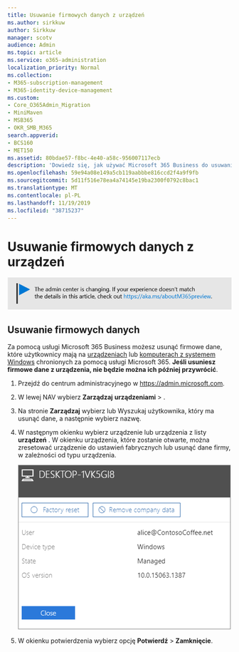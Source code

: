 ```yaml
---
title: Usuwanie firmowych danych z urządzeń
ms.author: sirkkuw
author: Sirkkuw
manager: scotv
audience: Admin
ms.topic: article
ms.service: o365-administration
localization_priority: Normal
ms.collection:
- M365-subscription-management
- M365-identity-device-management
ms.custom:
- Core_O365Admin_Migration
- MiniMaven
- MSB365
- OKR_SMB_M365
search.appverid:
- BCS160
- MET150
ms.assetid: 80bdae57-f8bc-4e40-a58c-956007117ecb
description: 'Dowiedz się, jak używać Microsoft 365 Business do usuwania danych firmowych z urządzeń użytkowników lub komputerów z systemem Windows. '
ms.openlocfilehash: 59e94a08e149a5cb119aabbbe816ccd2f4a9f9fb
ms.sourcegitcommit: 5d11f516e78ea4a74145e19ba2300f0792c8bac1
ms.translationtype: MT
ms.contentlocale: pl-PL
ms.lasthandoff: 11/19/2019
ms.locfileid: "38715237"
---
```

# <a name="remove-company-data-from-devices"></a>Usuwanie firmowych danych z urządzeń

[![Etykieta informująca, że centrum administracyjne zmienia się, a więcej informacji na ten temat możesz znaleźć w witrynie aka.ms/aboutM365preview.](media/m365admincenterchanging.png)](https://docs.microsoft.com/office365/admin/microsoft-365-admin-center-preview)

## <a name="remove-company-data"></a>Usuwanie firmowych danych

Za pomocą usługi Microsoft 365 Business możesz usunąć firmowe dane, które użytkownicy mają na [urządzeniach](app-protection-settings-for-android-and-ios.md) lub [komputerach z systemem Windows](protection-settings-for-windows-10-devices.md) chronionych za pomocą usługi Microsoft 365. **Jeśli usuniesz firmowe dane z urządzenia, nie będzie można ich później przywrócić**. 
  
1. Przejdź do centrum administracyjnego w <a href="https://go.microsoft.com/fwlink/p/?linkid=837890" target="_blank">https://admin.microsoft.com</a>.
    
2. W lewej NAV wybierz **Zarządzaj** **urządzeniami** \> .  
  
3. Na stronie **Zarządzaj** wybierz lub Wyszukaj użytkownika, który ma usunąć dane, a następnie wybierz nazwę. 
    
4. W następnym okienku wybierz urządzenie lub urządzenia z listy **urządzeń** . W okienku urządzenia, które zostanie otwarte, można zresetować urządzenie do ustawień fabrycznych lub usunąć dane firmy, w zależności od typu urządzenia. 
    
    ![W okienku Usuń dane firmy wybierz urządzenie, z którego chcesz usunąć dane.](media/resetorremove.png)
  
5. W okienku potwierdzenia wybierz opcję **Potwierdź** \> **Zamknięcie**.
    


